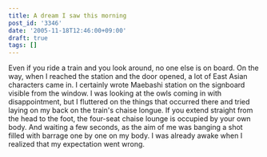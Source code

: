 ```yaml
---
title: A dream I saw this morning
post_id: '3346'
date: '2005-11-18T12:46:00+09:00'
draft: true
tags: []
---
```


Even if you ride a train and you look around, no one else is on board. On the way, when I reached the station and the door opened, a lot of East Asian characters came in. I certainly wrote Maebashi station on the signboard visible from the window. I was looking at the owls coming in with disappointment, but I fluttered on the things that occurred there and tried laying on my back on the train's chaise longue. If you extend straight from the head to the foot, the four-seat chaise lounge is occupied by your own body. And waiting a few seconds, as the aim of me was banging a shot filled with barrage one by one on my body. I was already awake when I realized that my expectation went wrong.
